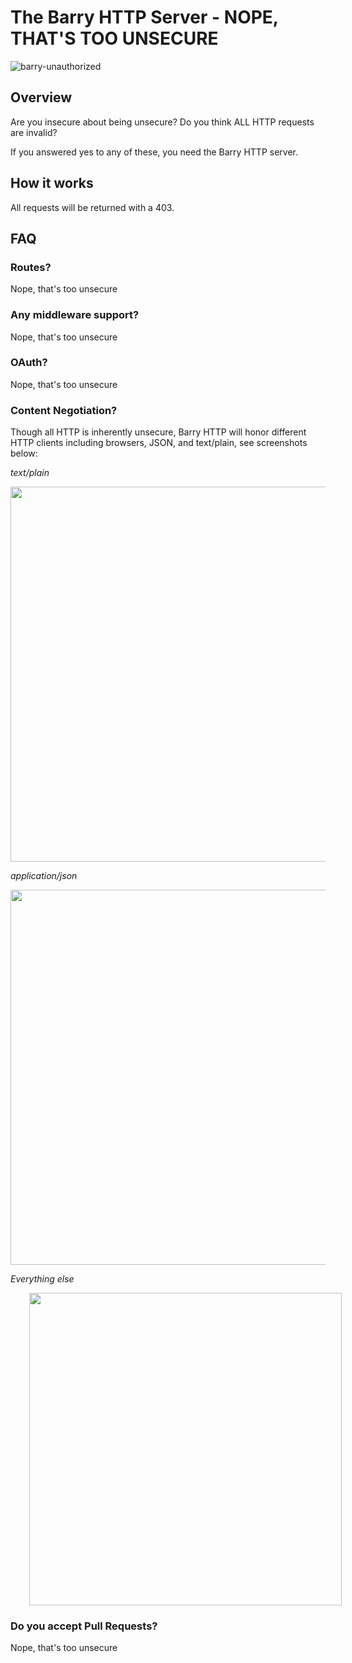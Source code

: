 # The Barry HTTP Server - NOPE, THAT'S TOO UNSECURE

![barry-unauthorized](https://user-images.githubusercontent.com/141124/37240059-826ed7ca-23fa-11e8-877f-61db75d50e61.jpg)

## Overview
Are you insecure about being unsecure? Do you think ALL HTTP requests are invalid? 

If you answered yes to any of these, you need the Barry HTTP server. 
## How it works

All requests will be returned with a 403.

## FAQ

### Routes?

Nope, that's too unsecure

### Any middleware support?

Nope, that's too unsecure

### OAuth?

Nope, that's too unsecure

### Content Negotiation?

Though all HTTP is inherently unsecure, Barry HTTP will honor different HTTP clients including browsers, JSON, and text/plain, see screenshots below:

*text/plain*

<img width="600" src="https://user-images.githubusercontent.com/141124/37240085-fdfcd6ee-23fa-11e8-9eaa-f658fc808455.png"/>

*application/json*

<img width="600" src="https://user-images.githubusercontent.com/141124/37240088-06ace59a-23fb-11e8-9a34-56ea07fc129f.png"/>

*Everything else*

<img style="margin-left: 30px" width="500" src="https://user-images.githubusercontent.com/141124/37240059-826ed7ca-23fa-11e8-877f-61db75d50e61.jpg"/>

### Do you accept Pull Requests?

Nope, that's too unsecure

  

